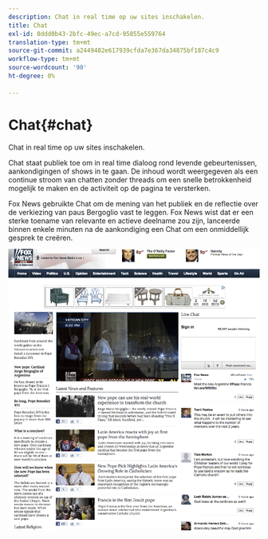```yaml
---
description: Chat in real time op uw sites inschakelen.
title: Chat
exl-id: 0ddd0b43-2bfc-49ec-a7cd-95855e559764
translation-type: tm+mt
source-git-commit: a2449482e617939cfda7e367da34875bf187c4c9
workflow-type: tm+mt
source-wordcount: '90'
ht-degree: 0%

---
```


# Chat{#chat}

Chat in real time op uw sites inschakelen.

Chat staat publiek toe om in real time dialoog rond levende gebeurtenissen, aankondigingen of shows in te gaan. De inhoud wordt weergegeven als een continue stroom van chatten zonder threads om een snelle betrokkenheid mogelijk te maken en de activiteit op de pagina te versterken.

Fox News gebruikte Chat om de mening van het publiek en de reflectie over de verkiezing van paus Bergoglio vast te leggen. Fox News wist dat er een sterke toename van relevante en actieve deelname zou zijn, lanceerde binnen enkele minuten na de aankondiging een Chat om een onmiddellijk gesprek te creëren.

![](assets/chat_example.png)
